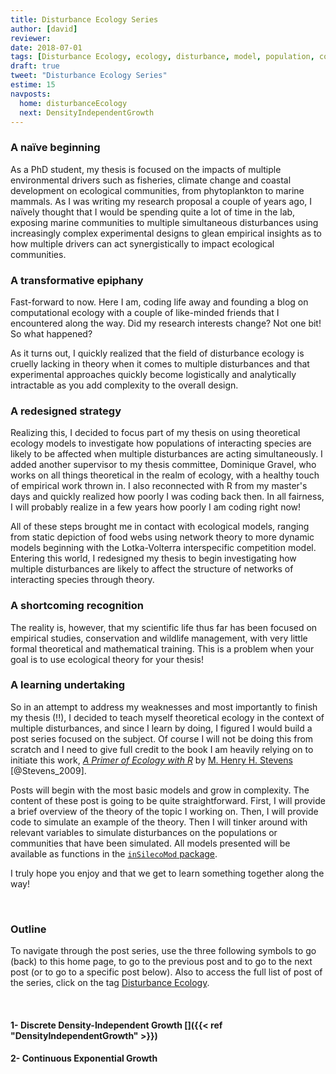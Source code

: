 ```yaml
---
title: Disturbance Ecology Series
author: [david]
reviewer:
date: 2018-07-01
tags: [Disturbance Ecology, ecology, disturbance, model, population, community]
draft: true
tweet: "Disturbance Ecology Series"
estime: 15
navposts:
  home: disturbanceEcology
  next: DensityIndependentGrowth
---
```


### A naïve beginning

As a PhD student, my thesis is focused on the impacts of multiple environmental
drivers such as fisheries, climate change and coastal development on ecological
communities, from phytoplankton to marine mammals. As I was writing my
research proposal a couple of years ago, I naïvely thought that I would be
spending quite a lot of time in the lab, exposing marine communities to multiple
simultaneous disturbances using increasingly complex experimental designs to
glean empirical insights as to how multiple drivers can act synergistically
to impact ecological communities.

### A transformative epiphany

Fast-forward to now. Here I am, coding life away and founding a blog on
computational ecology with a couple of like-minded friends that I encountered
along the way. Did my research interests change? Not one bit! So what happened?

As it turns out, I quickly realized that the field of disturbance ecology is
cruelly lacking in theory when it comes to multiple disturbances and that
experimental approaches quickly become logistically and analytically intractable
as you add complexity to the overall design.

### A redesigned strategy

Realizing this, I decided to focus part of my thesis on using theoretical ecology
models to investigate how populations of interacting species are likely to be
affected when multiple disturbances are acting simultaneously. I added another
supervisor to my thesis committee, Dominique Gravel, who works on all things
theoretical in the realm of ecology, with a healthy touch of empirical work
thrown in. I also reconnected with R from my master's days and quickly realized
how poorly I was coding back then. In all fairness, I will probably realize
in a few years how poorly I am coding right now!

All of these steps brought me in contact with ecological models, ranging from
static depiction of food webs using network theory to more dynamic models
beginning with the Lotka-Volterra interspecific competition model. Entering
this world, I redesigned my thesis to begin investigating how multiple
disturbances are likely to affect the structure of networks of interacting
species through theory.

### A shortcoming recognition

The reality is, however, that my scientific life thus far has been focused on
empirical studies, conservation and wildlife management, with very little formal
theoretical and mathematical training. This is a problem when your goal is to
use ecological theory for your thesis!

### A learning undertaking

So in an attempt to address my weaknesses and most importantly to finish my
thesis (!!), I decided to teach myself theoretical ecology in the context of
multiple disturbances, and since I learn by doing, I figured I would build a
post series focused on the subject. Of course I will not be doing this from
scratch and I need to give full credit to the book I am heavily relying on to
initiate this work,
[*A Primer of Ecology with R*](https://www.springer.com/gp/book/9780387898810)
by [M. Henry H. Stevens](http://blogs.miamioh.edu/stevens-lab/) [@Stevens_2009].

Posts will begin with the most basic models and grow in complexity. The content
of these post is going to be quite straightforward. First, I will provide a
brief overview of the theory of the topic I working on. Then, I will provide
code to simulate an example of the theory. Then I will tinker around with
relevant variables to simulate disturbances on the populations or communities
that have been simulated. All models presented will be available as functions
in the [`inSilecoMod` package](https://github.com/inSileco/inSilecoMod).

I truly hope you enjoy and that we get to learn something together along the way!

<br/>

### Outline

To navigate through the post series, use the three following symbols <i class="fa fa-home fa-x" aria-hidden="true"></i> to go (back) to this home page, <i class="fa fa-arrow-circle-o-right fa-x" aria-hidden="true"></i> to go to the previous post and <i class="fa fa-arrow-circle-o-right fa-x" aria-hidden="true"></i> to go to the next post (or to go to a specific post below).
Also to access the full list of post of the series, click on the tag [Disturbance Ecology](http://127.0.0.1:4321/tags/disturbance-ecology/).

<br/>

#### **1- Discrete Density-Independent Growth** [<i class="fa fa-arrow-circle-o-right" aria-hidden="true"></i>]({{< ref "DensityIndependentGrowth" >}})

#### **2- Continuous Exponential Growth**   <i class="fa fa-hourglass-half" aria-hidden="true" style="color:#c7254e"></i>

<!-- #### **2- Continuous Exponential Growth** [<i class="fa fa-arrow-circle-o-right" aria-hidden="true"></i>]({{< ref "ContinuousExponentialGrowth" >}}) -->
